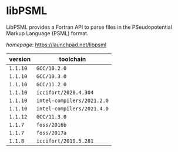 # libPSML

LibPSML provides a Fortran API to parse files in the  PSeudopotential Markup Language (PSML) format.

*homepage*: <https://launchpad.net/libpsml>

version | toolchain
--------|----------
``1.1.10`` | ``GCC/10.2.0``
``1.1.10`` | ``GCC/10.3.0``
``1.1.10`` | ``GCC/11.2.0``
``1.1.10`` | ``iccifort/2020.4.304``
``1.1.10`` | ``intel-compilers/2021.2.0``
``1.1.10`` | ``intel-compilers/2021.4.0``
``1.1.12`` | ``GCC/11.3.0``
``1.1.7`` | ``foss/2016b``
``1.1.7`` | ``foss/2017a``
``1.1.8`` | ``iccifort/2019.5.281``
